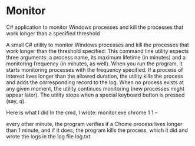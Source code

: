 # Monitor
C# application to monitor Windows processes and kill the processes that work longer than a specified threshold

A small C# utility to monitor Windows processes and kill the processes
that work longer than the threshold specified:
This command line utility expects three arguments: a process name, its
maximum lifetime (in minutes) and a monitoring frequency (in minutes, as
well). When you run the program, it starts monitoring processes with the
frequency specified. If a process of interest lives longer than the allowed
duration, the utility kills the process and adds the corresponding record to the
log. When no process exists at any given moment, the utility continues
monitoring (new processes might appear later). The utility stops when a
special keyboard button is pressed (say, q).

Here is what I did
In the cmd, I wrote:
monitor.exe chrome 1 1 – 

every other minute, the program verifies if a Chome process lives longer than 1 minute, and if it
does, the program kills the process, which it did and wrote the logs in the log file log.txt

